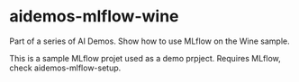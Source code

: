 # aidemos-mlflow-wine

Part of a series of AI Demos. Show how to use MLflow on the Wine sample.

This is a sample MLflow projet used as a demo prpject.
Requires MLflow, check aidemos-mlflow-setup.
